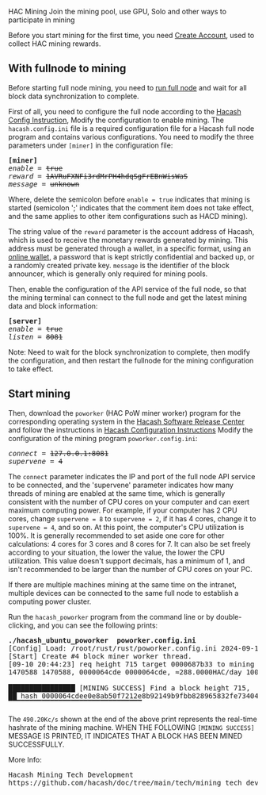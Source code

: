 HAC Mining
Join the mining pool, use GPU, Solo and other ways to participate in mining






Before you start mining for the first time, you need [Create Account](https://wallet.hacash.org?lang=[:=lang.useset:]), used to collect HAC mining rewards.


<a name="fullnode"></a>

## With fullnode to mining

Before starting full node mining, you need to [run full node](/run-full-node) and wait for all block data synchronization to complete.


First of all, you need to configure the full node according to the [Hacash Config Instruction](https://github.com/hacash/doc/tree/main/build/config_description.md), Modify the configuration to enable mining. The `hacash.config.ini` file is a required configuration file for a Hacash full node program and contains various configurations. You need to modify the three parameters under `[miner]` in the configuration file:

<pre class="log cnf">
<b>[miner]</b>
<i>enable</i> = <s>true</s>
<i>reward</i> = <s>1AVRuFXNFi3rdMrPH4hdqSgFrEBnWisWaS</s>
<i>message</i> = <s>unknown</s>
</pre>

Where, delete the semicolon before `enable = true` indicates that mining is started (semicolon ';' indicates that the comment item does not take effect, and the same applies to other item configurations such as HACD mining).

The string value of the `reward` parameter is the account address of Hacash, which is used to receive the monetary rewards generated by mining. This address must be generated through a wallet, in a specific format, using an [online wallet](https://wallet.hacash.org?lang=[:=lang.useset:]), a password that is kept strictly confidential and backed up, or a randomly created private key. `message` is the identifier of the block announcer, which is generally only required for mining pools.

Then, enable the configuration of the API service of the full node, so that the mining terminal can connect to the full node and get the latest mining data and block information:

<pre class="log cnf">
<b>[server]</b>
<i>enable</i> = <s>true</s>
<i>listen</i> = <s>8081</s>
</pre>

<p class="note">Note: Need to wait for the block synchronization to complete, then modify the configuration, and then restart the fullnode for the mining configuration to take effect.</p>

## Start mining

Then, download the `poworker` (HAC PoW miner worker) program for the corresponding operating system in the [Hacash Software Release Center](https://github.com/hacash/fullnode/releases) and follow the instructions in [Hacash Configuration Instructions](https://github.com/hacash/doc/tree/main/build/config_description.md) Modify the configuration of the mining program `poworker.config.ini`:

<pre class="log cnf">
<i>connect</i> = <s>127.0.0.1:8081</s>
<i>supervene</i> = <s>4</s>
</pre>

The `connect` parameter indicates the IP and port of the full node API service to be connected, and the 'supervene' parameter indicates how many threads of mining are enabled at the same time, which is generally consistent with the number of CPU cores on your computer and can exert maximum computing power. For example, if your computer has 2 CPU cores, change `supervene = 8` to `supervene = 2`, if it has 4 cores, change it to `supervene = 4`, and so on. At this point, the computer's CPU utilization is 100%. It is generally recommended to set aside one core for other calculations: 4 cores for 3 cores and 8 cores for 7. It can also be set freely according to your situation, the lower the value, the lower the CPU utilization. This value doesn't support decimals, has a minimum of 1, and isn't recommended to be larger than the number of CPU cores on your PC.

If there are multiple machines mining at the same time on the intranet, multiple devices can be connected to the same full node to establish a computing power cluster.

Run the `hacash_poworker` program from the command line or by double-clicking, and you can see the following prints:

<pre class="cmd">
<b>./hacash_ubuntu_poworker  poworker.config.ini</b>
[Config] Load: /root/rust/rust/poworker.config.ini 2024-09-10 20:44:23.
[Start] Create #4 block miner worker thread.
[09-10 20:44:23] req height 715 target 0000687b33 to mining ... 
1470588 1470588, 0000064cde 0000064cde, ≈288.0000HAC/day 100.000000%, 490.20Kc/s. 

████████████████ [MINING SUCCESS] Find a block height 715,
██ hash 0000064cdee0e8ab50f7212e8b92149b9fbb828965832fe73404a0c824ba098f to submit.
▔▔▔▔▔▔▔▔▔▔▔▔▔▔▔▔▔▔▔▔▔▔▔▔▔▔▔▔▔▔▔▔      
</pre>

The `490.20Kc/s` shown at the end of the above print represents the real-time hashrate of the mining machine. WHEN THE FOLLOWING `[MINING SUCCESS]` MESSAGE IS PRINTED, IT INDICATES THAT A BLOCK HAS BEEN MINED SUCCESSFULLY.

More Info:

<pre class="links">
Hacash Mining Tech Development
https://github.com/hacash/doc/tree/main/tech/mining_tech_development_description.md
</pre>
